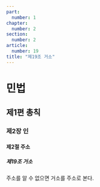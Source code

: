```yaml
---
part:
  number: 1
chapter:
  number: 2
section:
  number: 2
article:
  number: 19
title: "제19조 거소"
---
```

# 민법

## 제1편 총칙

### 제2장 인

#### 제2절 주소

##### 제19조 거소

주소를 알 수 없으면 거소를 주소로 본다.
